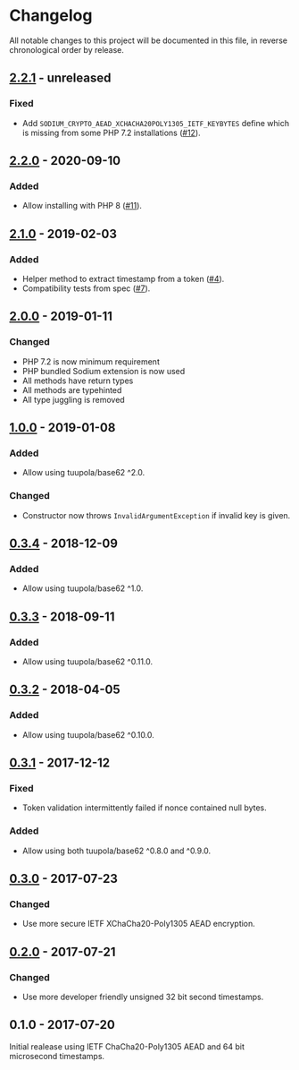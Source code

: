 # Changelog

All notable changes to this project will be documented in this file, in reverse chronological order by release.

## [2.2.1](https://github.com/tuupola/branca/compare/2.2.0...2.x) - unreleased
### Fixed
- Add `SODIUM_CRYPTO_AEAD_XCHACHA20POLY1305_IETF_KEYBYTES` define which is missing from some PHP 7.2 installations ([#12](https://github.com/tuupola/branca-php/pull/12)).

## [2.2.0](https://github.com/tuupola/branca/compare/2.1.0...2.2.0) - 2020-09-10
### Added
- Allow installing with PHP 8 ([#11](https://github.com/tuupola/branca-php/pull/11)).

## [2.1.0](https://github.com/tuupola/branca/compare/2.0.0...2.1.0) - 2019-02-03
### Added
- Helper method to extract timestamp from a token ([#4](https://github.com/tuupola/branca-php/pull/4)).
- Compatibility tests from spec ([#7](https://github.com/tuupola/branca-php/pull/7)).

## [2.0.0](https://github.com/tuupola/branca/compare/1.0.0...2.0.0) - 2019-01-11
### Changed
- PHP 7.2 is now minimum requirement
- PHP bundled Sodium extension is now used
- All methods have return types
- All methods are typehinted
- All type juggling is removed

## [1.0.0](https://github.com/tuupola/branca/compare/0.3.4...1.0.0) - 2019-01-08
### Added
- Allow using tuupola/base62 ^2.0.

### Changed
- Constructor now throws `InvalidArgumentException` if invalid key is given.

## [0.3.4](https://github.com/tuupola/branca/compare/0.3.3...0.3.4) - 2018-12-09
### Added
- Allow using tuupola/base62 ^1.0.

## [0.3.3](https://github.com/tuupola/branca/compare/0.3.2...0.3.3) - 2018-09-11
### Added
- Allow using tuupola/base62 ^0.11.0.

## [0.3.2](https://github.com/tuupola/branca/compare/0.3.1...0.3.2) - 2018-04-05
### Added
- Allow using tuupola/base62 ^0.10.0.

## [0.3.1](https://github.com/tuupola/branca/compare/0.3.0...0.3.1) - 2017-12-12
### Fixed
- Token validation intermittently failed if nonce contained null bytes.

### Added
- Allow using both tuupola/base62 ^0.8.0 and ^0.9.0.

## [0.3.0](https://github.com/tuupola/branca/compare/0.2.0...0.3.0) - 2017-07-23
### Changed
- Use more secure IETF XChaCha20-Poly1305 AEAD encryption.

## [0.2.0](https://github.com/tuupola/branca/compare/0.1.0...0.2.0) - 2017-07-21
### Changed
-  Use more developer friendly unsigned 32 bit second timestamps.

## 0.1.0 - 2017-07-20

Initial realease using IETF ChaCha20-Poly1305 AEAD and 64 bit microsecond timestamps.
